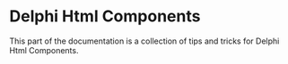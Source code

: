 # Delphi Html Components

This part of the documentation is a collection of tips and tricks for Delphi Html Components.